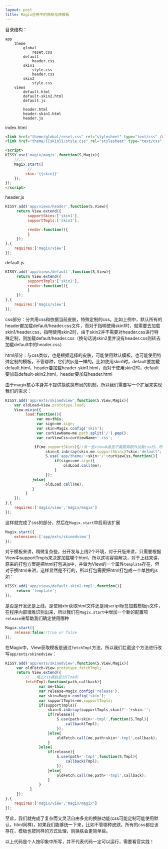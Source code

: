 ```yaml
---
layout: post
title: Magix应用中的换肤与换模板
---
```


目录结构：

    app
        theme
            global
                reset.css
            default
                header.css
            skin1
                style.css
                header.css
            skin2
                style.css
        views
            default.html
            default-skin2.html
            default.js

            header.html
            header-skin1.html
            header.js


index.html

```html
<link href="theme/global/reset.css" rel="stylesheet" type="text/css" />
<link href="theme/{{skin}}/style.css" rel="stylesheet" type="text/css" />

<script>
KISSY.use('magix/magix',function(S,Magix){
    //...
    Magix.start({
          //...
         skin:'{{skin}}'
    });
});
</script>
```

header.js
```javascript
KISSY.add('app/views/header',function(S,View){
     return View.extend({
          supportSkins:['skin1'],
          supportTmpls:['skin2'],

          render:function(){
          }
     });
},{
    requires:['magix/view']
});
```

default.js
```javascript
KISSY.add('app/views/default',function(S,View){
     return View.extend({
          supportTmpls:['skin2'],
          render:function(){
          }
     });
},{
    requires:['magix/view']
});
```

css部分：分共用css和依据当前皮肤，特殊定制的css。比如上例中，默认所有的header都加载default/header.css文件，而对于指明使用skin1时，就需要去加载skin1/header.css，指明使用skin2时，由于skin2并不需要对header.css进行特殊定制，则加载default/header.css（换句话说skin2里并没有header.css则转去加载default中的header.css）

html部分：与css类似，也是根据选择的皮肤，可能使用默认模板，也可能使用特殊定制的模板，不管哪种，它们的js是一样的。比如使用skin1时，default要加载default.html，header要加载header-skin1.html，而对于使用skin2时，default要加载default-skin2.html，header要加载header.html


由于magix核心本身并不提供换肤换布局的机制，所以我们需要写一个扩展来实现我们的需求：

```javascript
KISSY.add('app/exts/skinedview',function(S,View,Magix){
    var oldLoad=View.prototype.load;
    View.mixin({
         load:function(){
              var me=this;
              var sign=me.sign;
              var skin=Magix.config('skin');
              var curViewName=me.path.split('/').pop();
              var curViewCss=curViewName+'.css';

             if(me.supportSkins){//有一些view本身是不需要再额外加载css的，所以我们只处理可能要单独加载css的这一部分
                  skin=S.inArray(skin,me.supportSkins)?skin:'default';
                  S.use('app/theme/'+skin+'/'+curViewCss,function(){
                      if(sign==me.sign){
                          oldLoad.call(me);
                      }
                  });
            }else{
                  oldLoad.call(me);
            }
         }
    });
},{
    requires:['magix/view','magix/magix']
});
```

这样就完成了css的部分，然后在`Magix.start`中启用该扩展

```javascript
Magix.start({
    extensions:['app/exts/skinedview']
});
```

对于模板来讲，稍微复杂些，分开发与上线2个环境，对于开版来讲，只需要根据View中supportTmpls来决定加载哪个html，所以这块容易解决，对于上线来讲，原来的打包方案是把html打包进js中，并做为View的一个属性`template`存在，但对于换html来讲，这样显然是不行的，所以打包需要把html打包成一个单独的js如：

```javascript
KISSY.add('app/views/default-skin2-tmpl',function(){
     return 'template';
});
```

是否是开发还是上线，是使用xhr获取html文件还是用script标签加载模板js文件，在程序内部很难识别出来，所以我们在`Magix.start`中增加一个新的配置项`release`来帮助我们确定使用哪种

```javascript
Magix.start({
    release:false//true or false
});
```

在Magix中，View获取模板是通过`fetchTmpl`方法，所以我们拦截这个方法进行改写`app/exts/skinedview`：

```javascript
KISSY.add('app/exts/skinedview',function(S,View,Magix){
     var oldFetch=View.prototype.fetchTmpl;
     return View.extend({
         //...略去css换肤部分(load)
         fetchTmpl:function(path,callback){
               var me=this;
               var release=Magix.config('release');
               var skin=Magix.config('skin');
               var supportTmpls=me.supportTmpls;
               if(supportTmpls){
                   skin=S.inArray(supportTmpls,skin)?'-'+skin:'';
                   if(release){
                       S.use(path+skin+'-tmpl',function(S,Tmpl){
                           callback(Tmpl);
                       });
                   }else{
                       oldFetch.call(me,path+skin+'-tmpl',callback);
                   }
               }else{
                   if(release){
                       S.use(path+'-tmpl',function(S,Tmpl){
                           callback(Tmpl);
                       });
                   }else{
                       oldFetch.call(me,path+'-tmpl',callback);
                   }
               }
           }
     });
},{
    requires:['magix/view','magix/magix']
});
```

至此，我们就完成了复杂而又灵活自由多变的换肤功能(css可能定制可能使用默认，html同样)，如果我们能够统一下来，比如不管哪种皮肤，所有的css都应该存在，模板也按同样的方式处理，则换肤会更简单些。

以上代码是个人按印象中所写，并不代表代码一定可以运行，需要看官实践！